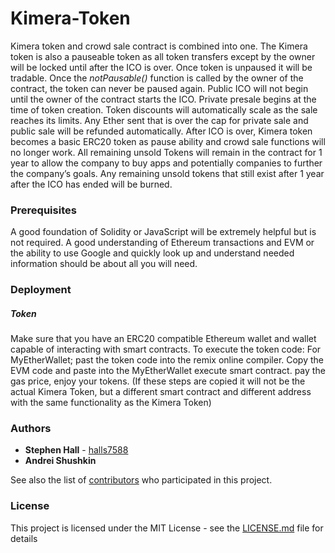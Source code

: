 # Kimera-Token
Kimera token and crowd sale contract is combined into one. The Kimera token is also a pauseable token as all token transfers except by the owner will be locked until after the ICO is over. Once token is unpaused it will be tradable. Once the *notPausable()* function is called by the owner of the contract, the token can never be paused again. Public ICO will not begin until the owner of the contract starts the ICO. Private presale begins at the time of token creation. Token discounts will automatically scale as the sale reaches its limits. Any Ether sent that is over the cap for private sale and public sale will be refunded automatically. After ICO is over, Kimera token becomes a basic ERC20 token as pause ability and crowd sale functions will no longer work. All remaining unsold Tokens will remain in the contract for 1 year to allow the company to buy apps and potentially companies to further the company’s goals. Any remaining unsold tokens that still exist after 1 year after the ICO has ended will be burned. 

### Prerequisites
A good foundation of Solidity or JavaScript will be extremely helpful but is not required. A good understanding of Ethereum transactions and EVM or the ability to use Google and quickly look up and understand needed information should be about all you will need.

### Deployment

##### Token

Make sure that you have an ERC20 compatible Ethereum wallet and wallet capable of interacting with smart contracts. To execute the token code: For MyEtherWallet; past the token code into the remix online compiler. Copy the EVM code and paste into the MyEtherWallet execute smart contract. pay the gas price, enjoy your tokens. (If these steps are copied it will not be the actual Kimera Token, but a different smart contract and different address with the same functionality as the Kimera Token)

### Authors

* **Stephen Hall** - [halls7588](https://github.com/halls7588)
* **Andrei Shushkin** 

See also the list of [contributors]( https://github.com/kimera/Kimera-Token/graphs/contributors) who participated in this project.

### License

This project is licensed under the MIT License - see the [LICENSE.md](LICENSE.md) file for details

